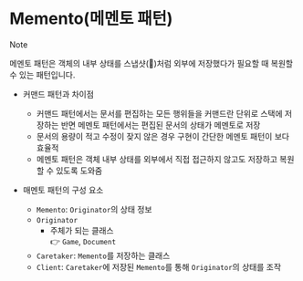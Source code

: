 # Memento(메멘토 패턴)
> [!NOTE]
> 메멘토 패턴은 객체의 내부 상태를 스냅샷(📸)처럼 외부에 저장했다가 필요할 때 복원할 수 있는 패턴입니다.

- 커맨드 패턴과 차이점
  - 커맨드 패턴에서는 문서를 편집하는 모든 행위들을 커맨드란 단위로 스택에 저장하는 반면 메멘토 패턴에서는 편집된 문서의 상태가 메멘토로 저장
  - 문서의 용량이 적고 수정이 잦지 않은 경우 구현이 간단한 메멘토 패턴이 보다 효율적
  - 메멘토 패턴은 객체 내부 상태를 외부에서 직접 접근하지 않고도 저장하고 복원할 수 있도록 도와줌

- 매멘토 패턴의 구성 요소
  - `Memento`: `Originator`의 상태 정보
  - `Originator`
    - 주체가 되는 클래스  
      👉 `Game`, `Document`
  - `Caretaker`: `Memento`를 저장하는 클래스
  - `Client`: `Caretaker`에 저장된 `Memento`를 통해 `Originator`의 상태를 조작
